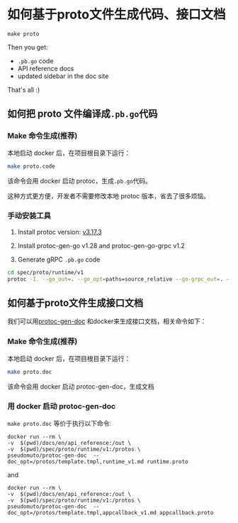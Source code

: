 # 如何基于proto文件生成代码、接口文档
```shell
make proto
```

Then you get:
- `.pb.go` code 
- API reference docs
- updated sidebar in the doc site

That's all :)

## 如何把 proto 文件编译成`.pb.go`代码
<!-- tabs:start -->
### **Make 命令生成(推荐)**
本地启动 docker 后，在项目根目录下运行：

```bash
make proto.code
```

该命令会用 docker 启动 protoc，生成`.pb.go`代码。

这种方式更方便，开发者不需要修改本地 protoc 版本，省去了很多烦恼。

### **手动安装工具**
1. Install protoc version: [v3.17.3](https://github.com/protocolbuffers/protobuf/releases/tag/v3.17.3)

2. Install protoc-gen-go v1.28 and protoc-gen-go-grpc v1.2

3. Generate gRPC `.pb.go` code

```bash
cd spec/proto/runtime/v1
protoc -I. --go_out=. --go_opt=paths=source_relative --go-grpc_out=. --go-grpc_opt=require_unimplemented_servers=false,paths=source_relative *.proto
```
<!-- tabs:end -->
## 如何基于proto文件生成接口文档

我们可以用[protoc-gen-doc](https://github.com/pseudomuto/protoc-gen-doc) 和docker来生成接口文档，相关命令如下：

<!-- tabs:start -->
### **Make 命令生成(推荐)**
本地启动 docker 后，在项目根目录下运行：

```bash
make proto.doc
```

该命令会用 docker 启动 protoc-gen-doc，生成文档

### **用 docker 启动 protoc-gen-doc**
`make proto.doc` 等价于执行以下命令:

```
docker run --rm \
-v  $(pwd)/docs/en/api_reference:/out \
-v  $(pwd)/spec/proto/runtime/v1:/protos \
pseudomuto/protoc-gen-doc  --doc_opt=/protos/template.tmpl,runtime_v1.md runtime.proto
```

and

```shell
docker run --rm \
-v  $(pwd)/docs/en/api_reference:/out \
-v  $(pwd)/spec/proto/runtime/v1:/protos \
pseudomuto/protoc-gen-doc  --doc_opt=/protos/template.tmpl,appcallback_v1.md appcallback.proto
```
<!-- tabs:end -->